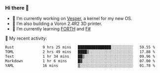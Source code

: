 ### Hi there 👋

<!--
**berkus/berkus** is a ✨ _special_ ✨ repository because its `README.md` (this file) appears on your GitHub profile.

Here are some ideas to get you started:

- 🔭 I’m currently working on ...
- 🌱 I’m currently learning ...
- 👯 I’m looking to collaborate on ...
- 🤔 I’m looking for help with ...
- 💬 Ask me about ...
- 📫 How to reach me: ...
- 😄 Pronouns: ...
- ⚡ Fun fact: ...
-->

- 🔭 I’m currently working on [Vesper](https://github.com/metta-systems/vesper), a kernel for my new OS.
- 🔭 I’m also building a Voron 2.4R2 3D printer.
- 🌱 I’m currently learning [FORTH](http://forth.com/starting-forth/) and [F#](https://fsharpforfunandprofit.com/)

💼 My recent activity:

<!--START_SECTION:waka-->

```txt
Rust             9 hrs 25 mins   ███████████████░░░░░░░░░░   59.55 %
TOML             2 hrs 49 mins   ████▒░░░░░░░░░░░░░░░░░░░░   17.88 %
Text             1 hr 34 mins    ██▒░░░░░░░░░░░░░░░░░░░░░░   09.96 %
Markdown         1 hr 6 mins     █▓░░░░░░░░░░░░░░░░░░░░░░░   07.00 %
YAML             16 mins         ▒░░░░░░░░░░░░░░░░░░░░░░░░   01.78 %
```

<!--END_SECTION:waka-->

